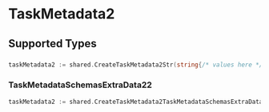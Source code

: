 # TaskMetadata2


## Supported Types

### 

```go
taskMetadata2 := shared.CreateTaskMetadata2Str(string{/* values here */})
```

### TaskMetadataSchemasExtraData22

```go
taskMetadata2 := shared.CreateTaskMetadata2TaskMetadataSchemasExtraData22(shared.TaskMetadataSchemasExtraData22{/* values here */})
```

